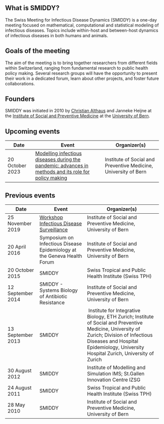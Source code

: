 ## What is SMIDDY?

The Swiss Meeting for Infectious Disease Dynamics (SMIDDY) is a one-day meeting focused on mathematical, computational and statistical modeling of infectious diseases. Topics include within-host and between-host dynamics of infectious diseases in both humans and animals.

## Goals of the meeting

The aim of the meeting is to bring together researchers from different fields within Switzerland, ranging from fundamental research to public health policy making. Several research groups will have the opportunity to present their work in a dedicated forum, learn about other projects, and foster future collaborations.

## Founders

SMIDDY was initiated in 2010 by [Christian Althaus](https://www.ispm.unibe.ch/about_us/staff/althaus_christian/index_eng.html) and Janneke Heijne at the [Institute of Social and Preventive Medicine](https://www.ispm.unibe.ch) at the [University of Bern](https://www.unibe.ch).

## Upcoming events
Date | Event | Organizer(s)
---- | ------- | ---------
20 October 2023 |  [Modelling infectious diseases during the pandemic: advances in methods and its role for policy making](https://www.smiddy.ch) | Institute of Social and Preventive Medicine, University of Bern

## Previous events
Date | Event | Organizer(s)
---- | ------- | ---------
25 November 2019 | [Workshop Infectious Disease Surveillance](https://github.com/smiddy-ch/2019-infectious-disease-surveillance) | Institute of Social and Preventive Medicine, University of Bern
20 April 2016 | Symposium on Infectious Disease Epidemiology at the Geneva Health Forum | Institute of Social and Preventive Medicine, University of Bern
20 October 2015 | SMIDDY | Swiss Tropical and Public Health Institute (Swiss TPH)
12 September 2014 | SMIDDY - Systems Biology of Antibiotic Resistance | Institute of Social and Preventive Medicine, University of Bern
13 September 2013 | SMIDDY | Institute for Integrative Biology, ETH Zurich; Institute of Social and Preventive Medicine, University of Zurich; Division of Infectious Diseases and Hospital Epidemiology, University Hospital Zurich, University of Zurich
30 August 2012 | SMIDDY | Institute of Modelling and Simulation IMS; St.Gallen Innovation Centre IZSG
24 August 2011 | SMIDDY | Swiss Tropical and Public Health Institute (Swiss TPH)
28 May 2010 | SMIDDY | Institute of Social and Preventive Medicine, University of Bern
